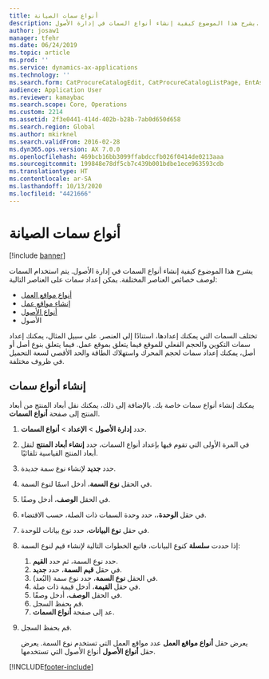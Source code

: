 ```yaml
---
title: أنواع سمات الصيانة
description: يشرح هذا الموضوع كيفية إنشاء أنواع السمات في إدارة الأصول.
author: josaw1
manager: tfehr
ms.date: 06/24/2019
ms.topic: article
ms.prod: ''
ms.service: dynamics-ax-applications
ms.technology: ''
ms.search.form: CatProcureCatalogEdit, CatProcureCatalogListPage, EntAssetFunctionalLocationTypeCopy, EntAssetAttributeType, EntAssetAttributeTypeValue, EntAssetFunctionalLocationType
audience: Application User
ms.reviewer: kamaybac
ms.search.scope: Core, Operations
ms.custom: 2214
ms.assetid: 2f3e0441-414d-402b-b28b-7ab0d650d658
ms.search.region: Global
ms.author: mkirknel
ms.search.validFrom: 2016-02-28
ms.dyn365.ops.version: AX 7.0.0
ms.openlocfilehash: 469bcb16bb3099ffabdccfb026f0414de0213aaa
ms.sourcegitcommit: 199848e78df5cb7c439b001bdbe1ece963593cdb
ms.translationtype: HT
ms.contentlocale: ar-SA
ms.lasthandoff: 10/13/2020
ms.locfileid: "4421666"
---
```

# <a name="maintenance-attribute-types"></a>أنواع سمات الصيانة

[!include [banner](../../includes/banner.md)]

 

يشرح هذا الموضوع كيفية إنشاء أنواع السمات في إدارة الأصول. يتم استخدام السمات لوصف خصائص العناصر المختلفة. يمكن إعداد سمات على العناصر التالية:

- [أنواع مواقع العمل](../setup-for-functional-locations/functional-location-types.md)
- [إنشاء مواقع عمل](../functional-locations/create-functional-locations.md)
- [أنواع الأصول](../setup-for-objects/object-types.md)
- الأصول

تختلف السمات التي يمكنك إعدادها، استنادًا إلى العنصر. على سبيل المثال، يمكنك إعداد سمات التكوين والحجم الفعلي للموقع فيما يتعلق بموقع عمل. فيما يتعلق بنوع أصل أو أصل، يمكنك إعداد سمات لحجم المحرك واستهلاك الطاقة والحد الأقصى لسعة التحميل في ظروف مختلفة.

## <a name="create-attribute-types"></a>إنشاء أنواع سمات

يمكنك إنشاء أنواع سمات خاصة بك. بالإضافة إلى ذلك، يمكنك نقل أبعاد المنتج من أبعاد المنتج إلى صفحة **أنواع السمات**.

1. حدد **إدارة الأصول** \> **الإعداد** \> **أنواع السمات**.
2. في المرة الأولى التي تقوم فيها بإعداد أنواع السمات، حدد **إنشاء أبعاد المنتج** لنقل أبعاد المنتج القياسية تلقائيًا.
3. حدد **جديد** لإنشاء نوع سمة جديدة.
4. في الحقل **نوع السمة**، أدخل اسمًا لنوع السمة.
5. في الحقل **الوصف**، أدخل وصفًا.
6. في حقل **الوحدة**،، حدد وحدة السمات ذات الصلة، حسب الاقتضاء.
7. في حقل **نوع البيانات**، حدد نوع بيانات للوحدة.
8. إذا حددت **سلسلة** كنوع البيانات، فاتبع الخطوات التالية لإنشاء قيم لنوع السمة:

    1. حدد نوع السمة، ثم حدد **القيم**.
    2. في حقل **قيم السمة**، حدد **جديد**.
    3. في الحقل **نوع السمة**، حدد نوع سمة (البُعد).
    4. في حقل **القيمة**، أدخل قيمة ذات صلة.
    5. في الحقل **الوصف**، أدخل وصفًا.
    6. قم بحفظ السجل.
    7. عد إلى صفحة **أنواع السمات**.

9. قم بحفظ السجل.

    يعرض حقل **أنواع مواقع العمل** عدد مواقع العمل التي تستخدم نوع السمة. يعرض حقل **أنواع الأصول** أنواع الأصول التي تستخدمها.


[!INCLUDE[footer-include](../../../includes/footer-banner.md)]